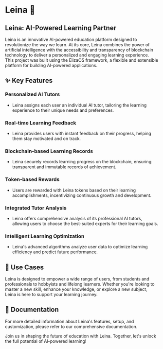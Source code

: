 # Leina 🤖

## Leina: AI-Powered Learning Partner

Leina is an innovative AI-powered education platform designed to revolutionize the way we learn. At its core, Leina combines the power of artificial intelligence with the accessibility and transparency of blockchain technology to deliver a personalized and engaging learning experience. This project was built using the ElizaOS framework, a flexible and extensible platform for building AI-powered applications.

## ✨ Key Features

### Personalized AI Tutors
- Leina assigns each user an individual AI tutor, tailoring the learning experience to their unique needs and preferences.

### Real-time Learning Feedback
- Leina provides users with instant feedback on their progress, helping them stay motivated and on track.

### Blockchain-based Learning Records
- Leina securely records learning progress on the blockchain, ensuring transparent and immutable records of achievement.

### Token-based Rewards
- Users are rewarded with Leina tokens based on their learning accomplishments, incentivizing continuous growth and development.

### Integrated Tutor Analysis
- Leina offers comprehensive analysis of its professional AI tutors, allowing users to choose the best-suited experts for their learning goals.

### Intelligent Learning Optimization
- Leina's advanced algorithms analyze user data to optimize learning efficiency and predict future performance.

## 🎯 Use Cases

Leina is designed to empower a wide range of users, from students and professionals to hobbyists and lifelong learners. Whether you're looking to master a new skill, enhance your knowledge, or explore a new subject, Leina is here to support your learning journey.

## 📖 Documentation

For more detailed information about Leina's features, setup, and customization, please refer to our comprehensive documentation.

Join us in shaping the future of education with Leina. Together, let's unlock the full potential of AI-powered learning!
